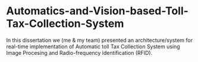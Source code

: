 # Automatics-and-Vision-based-Toll-Tax-Collection-System

In this dissertation we (me & my team) presented an architecture/system for real-time implementation of Automatic toll Tax Collection System using Image Procesing and Radio-frequency identification (RFID).
